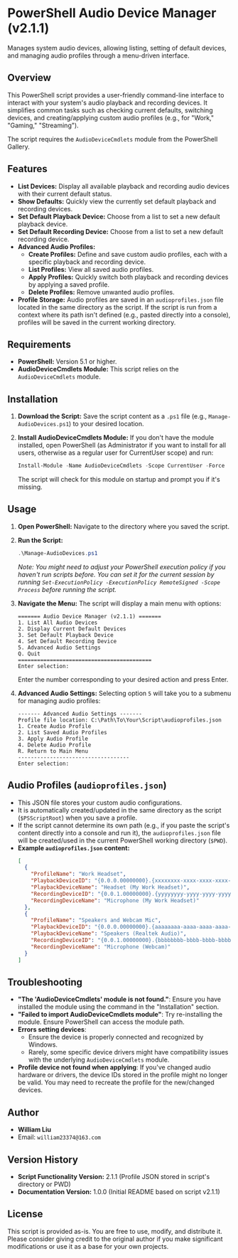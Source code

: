 # PowerShell Audio Device Manager (v2.1.1)

Manages system audio devices, allowing listing, setting of default devices, and managing audio profiles through a menu-driven interface.

## Overview

This PowerShell script provides a user-friendly command-line interface to interact with your system's audio playback and recording devices. It simplifies common tasks such as checking current defaults, switching devices, and creating/applying custom audio profiles (e.g., for "Work," "Gaming," "Streaming").

The script requires the `AudioDeviceCmdlets` module from the PowerShell Gallery.

## Features

*   **List Devices:** Display all available playback and recording audio devices with their current default status.
*   **Show Defaults:** Quickly view the currently set default playback and recording devices.
*   **Set Default Playback Device:** Choose from a list to set a new default playback device.
*   **Set Default Recording Device:** Choose from a list to set a new default recording device.
*   **Advanced Audio Profiles:**
    *   **Create Profiles:** Define and save custom audio profiles, each with a specific playback and recording device.
    *   **List Profiles:** View all saved audio profiles.
    *   **Apply Profiles:** Quickly switch both playback and recording devices by applying a saved profile.
    *   **Delete Profiles:** Remove unwanted audio profiles.
*   **Profile Storage:** Audio profiles are saved in an `audioprofiles.json` file located in the same directory as the script. If the script is run from a context where its path isn't defined (e.g., pasted directly into a console), profiles will be saved in the current working directory.

## Requirements

*   **PowerShell:** Version 5.1 or higher.
*   **AudioDeviceCmdlets Module:** This script relies on the `AudioDeviceCmdlets` module.

## Installation

1.  **Download the Script:**
    Save the script content as a `.ps1` file (e.g., `Manage-AudioDevices.ps1`) to your desired location.

2.  **Install AudioDeviceCmdlets Module:**
    If you don't have the module installed, open PowerShell (as Administrator if you want to install for all users, otherwise as a regular user for CurrentUser scope) and run:
    ```powershell
    Install-Module -Name AudioDeviceCmdlets -Scope CurrentUser -Force
    ```
    The script will check for this module on startup and prompt you if it's missing.

## Usage

1.  **Open PowerShell:** Navigate to the directory where you saved the script.
2.  **Run the Script:**
    ```powershell
    .\Manage-AudioDevices.ps1
    ```
    *Note: You might need to adjust your PowerShell execution policy if you haven't run scripts before. You can set it for the current session by running `Set-ExecutionPolicy -ExecutionPolicy RemoteSigned -Scope Process` before running the script.*

3.  **Navigate the Menu:**
    The script will display a main menu with options:
    ```
    ======= Audio Device Manager (v2.1.1) =======
    1. List All Audio Devices
    2. Display Current Default Devices
    3. Set Default Playback Device
    4. Set Default Recording Device
    5. Advanced Audio Settings
    Q. Quit
    ==========================================
    Enter selection:
    ```
    Enter the number corresponding to your desired action and press Enter.

4.  **Advanced Audio Settings:**
    Selecting option `5` will take you to a submenu for managing audio profiles:
    ```
    ------- Advanced Audio Settings -------
    Profile file location: C:\Path\To\Your\Script\audioprofiles.json
    1. Create Audio Profile
    2. List Saved Audio Profiles
    3. Apply Audio Profile
    4. Delete Audio Profile
    R. Return to Main Menu
    -----------------------------------
    Enter selection:
    ```

## Audio Profiles (`audioprofiles.json`)

*   This JSON file stores your custom audio configurations.
*   It is automatically created/updated in the same directory as the script (`$PSScriptRoot`) when you save a profile.
*   If the script cannot determine its own path (e.g., if you paste the script's content directly into a console and run it), the `audioprofiles.json` file will be created/used in the current PowerShell working directory (`$PWD`).
*   **Example `audioprofiles.json` content:**
    ```json
    [
      {
        "ProfileName": "Work Headset",
        "PlaybackDeviceID": "{0.0.0.00000000}.{xxxxxxxx-xxxx-xxxx-xxxx-xxxxxxxxxxxx}",
        "PlaybackDeviceName": "Headset (My Work Headset)",
        "RecordingDeviceID": "{0.0.1.00000000}.{yyyyyyyy-yyyy-yyyy-yyyy-yyyyyyyyyyyy}",
        "RecordingDeviceName": "Microphone (My Work Headset)"
      },
      {
        "ProfileName": "Speakers and Webcam Mic",
        "PlaybackDeviceID": "{0.0.0.00000000}.{aaaaaaaa-aaaa-aaaa-aaaa-aaaaaaaaaaaa}",
        "PlaybackDeviceName": "Speakers (Realtek Audio)",
        "RecordingDeviceID": "{0.0.1.00000000}.{bbbbbbbb-bbbb-bbbb-bbbb-bbbbbbbbbbbb}",
        "RecordingDeviceName": "Microphone (Webcam)"
      }
    ]
    ```

## Troubleshooting

*   **"The 'AudioDeviceCmdlets' module is not found."**: Ensure you have installed the module using the command in the "Installation" section.
*   **"Failed to import AudioDeviceCmdlets module"**: Try re-installing the module. Ensure PowerShell can access the module path.
*   **Errors setting devices**:
    *   Ensure the device is properly connected and recognized by Windows.
    *   Rarely, some specific device drivers might have compatibility issues with the underlying `AudioDeviceCmdlets` module.
*   **Profile device not found when applying**: If you've changed audio hardware or drivers, the device IDs stored in the profile might no longer be valid. You may need to recreate the profile for the new/changed devices.

## Author

*   **William Liu**
*   Email: `william23374@163.com`

## Version History

*   **Script Functionality Version:** 2.1.1 (Profile JSON stored in script's directory or PWD)
*   **Documentation Version:** 1.0.0 (Initial README based on script v2.1.1)

## License

This script is provided as-is. You are free to use, modify, and distribute it. Please consider giving credit to the original author if you make significant modifications or use it as a base for your own projects.
